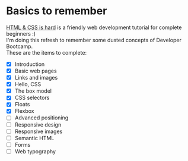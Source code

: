 # Basics to remember
[HTML & CSS is hard](https://internetingishard.netlify.app/) is a friendly web development tutorial for complete beginners :) <br/>
I'm doing this refresh to remember some dusted concepts of Developer Bootcamp. <br/>
These are the items to complete:
- [x] Introduction
- [x] Basic web pages
- [x] Links and images
- [x] Hello, CSS
- [x] The box model
- [x] CSS selectors
- [x] Floats
- [x] Flexbox
- [ ] Advanced positioning
- [ ] Responsive design
- [ ] Responsive images
- [ ] Semantic HTML
- [ ] Forms
- [ ] Web typography
